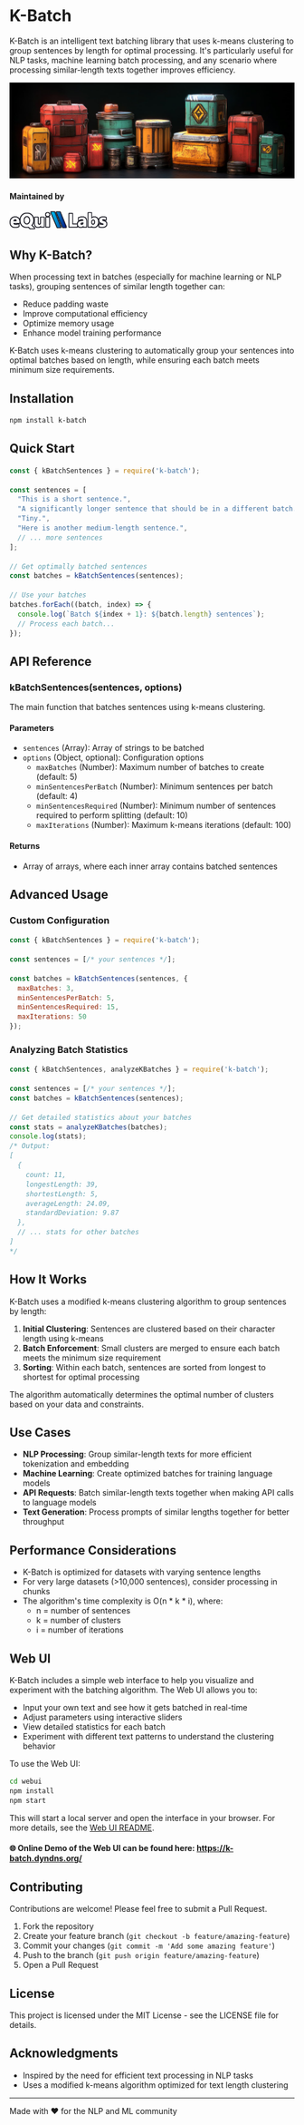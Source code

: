 # K-Batch

K-Batch is an intelligent text batching library that uses k-means clustering to group sentences by length for optimal processing. It's particularly useful for NLP tasks, machine learning batch processing, and any scenario where processing similar-length texts together improves efficiency.

![k-batch](https://raw.githubusercontent.com/jparkerweb/k-batch/refs/heads/main/.readme/k-batch.jpg)

#### Maintained by
<a href="https://www.equilllabs.com">
  <img src="https://raw.githubusercontent.com/jparkerweb/eQuill-Labs/refs/heads/main/src/static/images/logo-text-outline.png" alt="eQuill Labs" height="32">
</a>

## Why K-Batch?

When processing text in batches (especially for machine learning or NLP tasks), grouping sentences of similar length together can:

- Reduce padding waste
- Improve computational efficiency
- Optimize memory usage
- Enhance model training performance

K-Batch uses k-means clustering to automatically group your sentences into optimal batches based on length, while ensuring each batch meets minimum size requirements.

## Installation

```bash
npm install k-batch
```

## Quick Start

```javascript
const { kBatchSentences } = require('k-batch');

const sentences = [
  "This is a short sentence.",
  "A significantly longer sentence that should be in a different batch.",
  "Tiny.",
  "Here is another medium-length sentence.",
  // ... more sentences
];

// Get optimally batched sentences
const batches = kBatchSentences(sentences);

// Use your batches
batches.forEach((batch, index) => {
  console.log(`Batch ${index + 1}: ${batch.length} sentences`);
  // Process each batch...
});
```

## API Reference

### kBatchSentences(sentences, options)

The main function that batches sentences using k-means clustering.

#### Parameters

- `sentences` (Array): Array of strings to be batched
- `options` (Object, optional): Configuration options
  - `maxBatches` (Number): Maximum number of batches to create (default: 5)
  - `minSentencesPerBatch` (Number): Minimum sentences per batch (default: 4)
  - `minSentencesRequired` (Number): Minimum number of sentences required to perform splitting (default: 10)
  - `maxIterations` (Number): Maximum k-means iterations (default: 100)

#### Returns

- Array of arrays, where each inner array contains batched sentences

## Advanced Usage

### Custom Configuration

```javascript
const { kBatchSentences } = require('k-batch');

const sentences = [/* your sentences */];

const batches = kBatchSentences(sentences, {
  maxBatches: 3,
  minSentencesPerBatch: 5,
  minSentencesRequired: 15,
  maxIterations: 50
});
```

### Analyzing Batch Statistics

```javascript
const { kBatchSentences, analyzeKBatches } = require('k-batch');

const sentences = [/* your sentences */];
const batches = kBatchSentences(sentences);

// Get detailed statistics about your batches
const stats = analyzeKBatches(batches);
console.log(stats);
/* Output:
[
  {
    count: 11,
    longestLength: 39,
    shortestLength: 5,
    averageLength: 24.09,
    standardDeviation: 9.87
  },
  // ... stats for other batches
]
*/
```

## How It Works

K-Batch uses a modified k-means clustering algorithm to group sentences by length:

1. **Initial Clustering**: Sentences are clustered based on their character length using k-means
2. **Batch Enforcement**: Small clusters are merged to ensure each batch meets the minimum size requirement
3. **Sorting**: Within each batch, sentences are sorted from longest to shortest for optimal processing

The algorithm automatically determines the optimal number of clusters based on your data and constraints.

## Use Cases

- **NLP Processing**: Group similar-length texts for more efficient tokenization and embedding
- **Machine Learning**: Create optimized batches for training language models
- **API Requests**: Batch similar-length texts together when making API calls to language models
- **Text Generation**: Process prompts of similar lengths together for better throughput

## Performance Considerations

- K-Batch is optimized for datasets with varying sentence lengths
- For very large datasets (>10,000 sentences), consider processing in chunks
- The algorithm's time complexity is O(n * k * i), where:
  - n = number of sentences
  - k = number of clusters
  - i = number of iterations

## Web UI

K-Batch includes a simple web interface to help you visualize and experiment with the batching algorithm. The Web UI allows you to:

- Input your own text and see how it gets batched in real-time
- Adjust parameters using interactive sliders
- View detailed statistics for each batch
- Experiment with different text patterns to understand the clustering behavior

To use the Web UI:

```bash
cd webui
npm install
npm start
```

This will start a local server and open the interface in your browser. For more details, see the [Web UI README](webui/README.md).

#### 🌐 Online Demo of the Web UI can be found here: https://k-batch.dyndns.org/

## Contributing

Contributions are welcome! Please feel free to submit a Pull Request.

1. Fork the repository
2. Create your feature branch (`git checkout -b feature/amazing-feature`)
3. Commit your changes (`git commit -m 'Add some amazing feature'`)
4. Push to the branch (`git push origin feature/amazing-feature`)
5. Open a Pull Request

## License

This project is licensed under the MIT License - see the LICENSE file for details.

## Acknowledgments

- Inspired by the need for efficient text processing in NLP tasks
- Uses a modified k-means algorithm optimized for text length clustering

---

Made with ❤️ for the NLP and ML community
